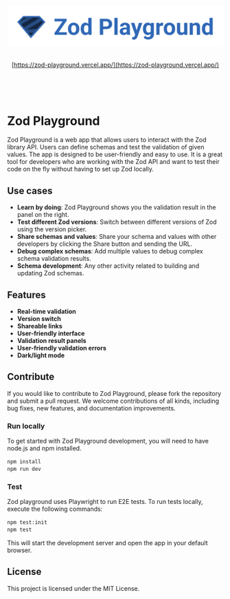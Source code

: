 <div align="center">
<br />
<br />
<br />
  
<img src="./public/logo.svg" width="700"/>

<br />
<br />

[https://zod-playground.vercel.app/](https://zod-playground.vercel.app/)

<br />
<br />
<br />

</div>

# Zod Playground

Zod Playground is a web app that allows users to interact with the Zod library API.
Users can define schemas and test the validation of given values.
The app is designed to be user-friendly and easy to use.
It is a great tool for developers who are working with the Zod API and want to test their code on the fly without having to set up Zod locally.

## Use cases

- **Learn by doing**: Zod Playground shows you the validation result in the panel on the right.
- **Test different Zod versions**: Switch between different versions of Zod using the version picker.
- **Share schemas and values**: Share your schema and values with other developers by clicking the Share button and sending the URL.
- **Debug complex schemas**: Add multiple values to debug complex schema validation results.
- **Schema development**: Any other activity related to building and updating Zod schemas.

## Features

- **Real-time validation**
- **Version switch**
- **Shareable links**
- **User-friendly interface**
- **Validation result panels**
- **User-friendly validation errors**
- **Dark/light mode**

## Contribute

If you would like to contribute to Zod Playground, please fork the repository and submit a pull request. We welcome contributions of all kinds, including bug fixes, new features, and documentation improvements.

### Run locally

To get started with Zod Playground development, you will need to have node.js and npm installed.

```sh
npm install
npm run dev
```

### Test

Zod playground uses Playwright to run E2E tests.
To run tests locally, execute the following commands:

```sh
npm test:init
npm test
```

This will start the development server and open the app in your default browser.

## License

This project is licensed under the MIT License.
